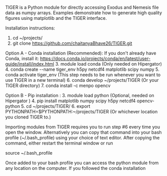 TIGER is a Python module for directly accessing Exodus and Nemesis file data as numpy arrays. Examples demonstrate how to generate high quality figures using matplotlib and the TIGER interface.

Installation instructions:
1. cd ~/projects/
2. git clone https://github.com/chaitanyaBhave26/TIGER.git

Option A - Conda installation (Recommended):
If you don't already have Conda, install it: https://docs.conda.io/projects/conda/en/latest/user-guide/install/index.html
  3. module load conda                              (Only needed on Hipergator)
  4. conda create --name tiger_env h5py netcdf4 matplotlib scipy numpy
  5. conda activate tiger_env                       (This step needs to be run whenever you want to use TIGER in a new terminal)
  6. conda develop ~/projects/TIGER                 (Or your TIGER directory)
  7. conda install -c menpo opencv

Option B - Pip installation :
  3. module load python                             (Optional, needed on Hipergator )
  4. pip install matplotlib numpy scipy h5py netcdf4 opencv-python
  5. cd ~/projects/TIGER/
  6. export PYTHONPATH=$PYTHONPATH:~/projects/TIGER (Or whichever location you cloned TIGER to.)


Importing modules from TIGER requires you to run step #6 every time you open the window. Alternatively you can copy that command into your bash profile (~/.bash_profile) using your choice of text editor. After copying the command, either restart the terminal window or run

source ~/.bash_profile

Once added to your bash profile you can access the python module from any location on the computer. If you followed the conda installation
